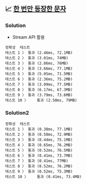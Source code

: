 ## 📈 [한 번만 등장한 문자](https://school.programmers.co.kr/learn/courses/30/lessons/120896)

### Solution

- Stream API 활용

```text
정확성  테스트
테스트 1 〉	통과 (2.46ms, 72.1MB)
테스트 2 〉	통과 (3.01ms, 74MB)
테스트 3 〉	통과 (2.86ms, 76MB)
테스트 4 〉	통과 (3.66ms, 77.1MB)
테스트 5 〉	통과 (5.05ms, 71.5MB)
테스트 6 〉	통과 (2.36ms, 75.2MB)
테스트 7 〉	통과 (3.09ms, 77.5MB)
테스트 8 〉	통과 (6.17ms, 67.3MB)
테스트 9 〉	통과 (3.79ms, 73.6MB)
테스트 10 〉	통과 (2.50ms, 79MB)
```

### Solution2

```text
정확성  테스트
테스트 1 〉	통과 (0.38ms, 77.1MB)
테스트 2 〉	통과 (0.50ms, 72.9MB)
테스트 3 〉	통과 (0.44ms, 75.1MB)
테스트 4 〉	통과 (0.65ms, 76.2MB)
테스트 5 〉	통과 (0.52ms, 76.5MB)
테스트 6 〉	통과 (0.41ms, 73.7MB)
테스트 7 〉	통과 (0.41ms, 77MB)
테스트 8 〉	통과 (0.52ms, 76.2MB)
테스트 9 〉	통과 (0.52ms, 75.3MB)
테스트 10 〉	통과 (0.41ms, 73.4MB)
```